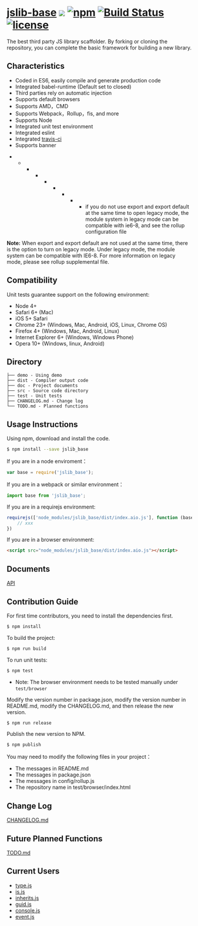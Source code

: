 # [jslib-base](https://github.com/yanhaijing/jslib-base) [![](https://img.shields.io/badge/Powered%20by-jslib%20base-brightgreen.svg)](https://github.com/yanhaijing/jslib-base) [![npm](https://img.shields.io/badge/npm-0.2.0-orange.svg)](https://www.npmjs.com/package/jslib-base) [![Build Status](https://travis-ci.org/yanhaijing/jslib-base.svg?branch=master)](https://travis-ci.org/yanhaijing/jslib-base) [![license](https://img.shields.io/badge/license-MIT-blue.svg)](https://github.com/yanhaijing/jslib-base/blob/master/LICENSE)
The best third party JS library scaffolder. By forking or cloning the repository, you can complete the basic framework for building a new library.

## Characteristics

- Coded in ES6, easily compile and generate production code
- Integrated babel-runtime (Default set to closed)
- Third parties rely on automatic injection
- Supports default browsers
- Supports AMD，CMD
- Supports Webpack，Rollup，fis, and more
- Supports Node
- Integrated unit test environment
- Integrated eslint
- Integrated [travis-ci](https://www.travis-ci.org/)
- Supports banner

* * * * * * * * * if you do not use export and export default at the same time to open legacy mode, the module system 
in legacy mode can be compatible with ie6-8, and see the rollup configuration file

**Note:** When export and export default are not used at the same time, there is the option to 
turn on legacy mode. Under legacy mode, the module system can be compatible with IE6-8. For more information on legacy mode, 
please see rollup supplemental file. 

## Compatibility
Unit tests guarantee support on the following environment:

- Node 4+
- Safari 6+ (Mac)
- iOS 5+ Safari
- Chrome 23+ (Windows, Mac, Android, iOS, Linux, Chrome OS)
- Firefox 4+ (Windows, Mac, Android, Linux)
- Internet Explorer 6+ (Windows, Windows Phone)
- Opera 10+ (Windows, linux, Android)

## Directory
```
├── demo - Using demo
├── dist - Compiler output code
├── doc - Project documents
├── src - Source code directory
├── test - Unit tests
├── CHANGELOG.md - Change log
└── TODO.md - Planned functions
```

## Usage Instructions
Using npm, download and install the code. 

```bash
$ npm install --save jslib_base
```

If you are in a node enviroment：

```js
var base = require('jslib_base');
```

If you are in a webpack or similar environment：

```js
import base from 'jslib_base';
```

If you are in a requirejs environment:

```js
requirejs(['node_modules/jslib_base/dist/index.aio.js'], function (base) {
    // xxx
})
```

If you are in a browser environment:

```html
<script src="node_modules/jslib_base/dist/index.aio.js"></script>
```

## Documents
[API](https://github.com/yanhaijing/jslib-base/blob/master/doc/api.md)

## Contribution Guide

For first time contributors, you need to install the dependencies first.

```bash
$ npm install
```

To build the project:

```bash
$ npm run build
```

To run unit tests:

```bash
$ npm test
```
* Note: The browser environment needs to be tested manually under ```test/browser```

Modify the version number in package.json, modify the version number in README.md, modify the CHANGELOG.md, and then release the new version.

```bash
$ npm run release
```

Publish the new version to NPM.

```bash
$ npm publish
```

You may need to modify the following files in your project：

- The messages in README.md
- The messages in package.json
- The messages in config/rollup.js
- The repository name in test/browser/index.html

## Change Log
[CHANGELOG.md](https://github.com/yanhaijing/jslib-base/blob/master/CHANGELOG.md)

## Future Planned Functions
[TODO.md](https://github.com/yanhaijing/jslib-base/blob/master/TODO.md)

## Current Users

- [type.js](https://github.com/yanhaijing/type.js)
- [is.js](https://github.com/yanhaijing/is.js)
- [inherits.js](https://github.com/yanhaijing/inherits.js)
- [guid.js](https://github.com/yanhaijing/guid.js)
- [console.js](https://github.com/yanhaijing/console.js)
- [event.js](https://github.com/yanhaijing/event.js)
